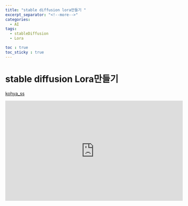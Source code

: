 ```yaml
---
title: "stable diffusion lora만들기 "
excerpt_separator: "<!--more-->"
categories:
  - AI
tags:
  - stableDiffusion
  - Lora

toc : true
toc_sticky : true
---
```

# stable diffusion Lora만들기
[kohya_ss](https://github.com/bmaltais/kohya_ss)   

<iframe width="560" height="315" src="https://www.youtube.com/embed/t6rFIFVP-SU" frameborder="0" allowfullscreen></iframe>    

